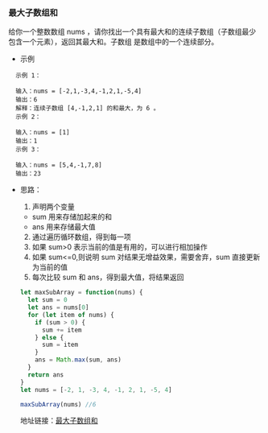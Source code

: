 ### 最大子数组和

给你一个整数数组 nums ，请你找出一个具有最大和的连续子数组（子数组最少包含一个元素），返回其最大和。子数组 是数组中的一个连续部分。

- 示例

```
  示例 1：

  输入：nums = [-2,1,-3,4,-1,2,1,-5,4]
  输出：6
  解释：连续子数组 [4,-1,2,1] 的和最大，为 6 。
  示例 2：

  输入：nums = [1]
  输出：1
  示例 3：

  输入：nums = [5,4,-1,7,8]
  输出：23
```

- 思路：

  1. 声明两个变量

  - sum 用来存储加起来的和
  - ans 用来存储最大值

  2. 通过遍历循环数组，得到每一项
  3. 如果 sum>0 表示当前的值是有用的，可以进行相加操作
  4. 如果 sum<=0,则说明 sum 对结果无增益效果，需要舍弃，sum 直接更新为当前的值
  5. 每次比较 sum 和 ans，得到最大值，将结果返回

  ```js
  let maxSubArray = function(nums) {
    let sum = 0
    let ans = nums[0]
    for (let item of nums) {
      if (sum > 0) {
        sum += item
      } else {
        sum = item
      }
      ans = Math.max(sum, ans)
    }
    return ans
  }
  let nums = [-2, 1, -3, 4, -1, 2, 1, -5, 4]

  maxSubArray(nums) //6
  ```

  地址链接：<a href='https://leetcode-cn.com/problems/maximum-subarray/solution/hua-jie-suan-fa-53-zui-da-zi-xu-he-by-guanpengchn/' target='_blak'>最大子数组和</a>
